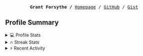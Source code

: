 <p><pre align="center"><strong>Grant Forsythe /</strong> <a href="https://www.grantwforsythe.com/">Homepage</a> / <a href="https://github.com/grantwforsythe">GitHub</a> / <a href="https://gist.github.com/grantwforsythe">Gist</a></pre></p>
 
<h2 align="left">Profile Summary</h2>
<details>
    <summary>💻 Profile Stats</summary>
    <div align="center">
        <img alt="GitHub stats" src="https://github-readme-stats.vercel.app/api?username=grantwforsythe&count_private=true&show_icons=true&hide=stars&border_radius=7&include_all_commits=true&hide_rank=true&custom_title=Grant%27s%20GitHub%20Stats">
        <img alt="Top languages" src="https://github-readme-stats.vercel.app/api/top-langs/?username=grantwforsythe&hide=jupyter+notebook,vim+script&layout=compact&langs_count=6">
    </div>
    <p style="font-size: 11px;" align="center">
        <strong>Note:</strong> Top languages is only a metric of the languages my public code consists of and doesn't reflect experience or skill level.
    </p>
</details>

<details>
    <summary>🔥 Streak Stats</summary>
        <div align="center">
            <img alt="Streak stats" src="https://github-readme-streak-stats.herokuapp.com/?user=grantwforsythe">
        </div>
</details>

 <details>
    <summary>⚡ Recent Activity</summary>
    
  <!--START_SECTION:activity-->
1. 🎉 Merged PR [#7](https://github.com/grantwforsythe/monkey/pull/7) in [grantwforsythe/monkey](https://github.com/grantwforsythe/monkey)
2. 💪 Opened PR [#7](https://github.com/grantwforsythe/monkey/pull/7) in [grantwforsythe/monkey](https://github.com/grantwforsythe/monkey)
3. 🎉 Merged PR [#6](https://github.com/grantwforsythe/monkeylang/pull/6) in [grantwforsythe/monkeylang](https://github.com/grantwforsythe/monkeylang)
4. 💪 Opened PR [#6](https://github.com/grantwforsythe/monkeylang/pull/6) in [grantwforsythe/monkeylang](https://github.com/grantwforsythe/monkeylang)
5. 🎉 Merged PR [#5](https://github.com/grantwforsythe/monkeylang/pull/5) in [grantwforsythe/monkeylang](https://github.com/grantwforsythe/monkeylang)
  <!--END_SECTION:activity-->
    
 </details>
